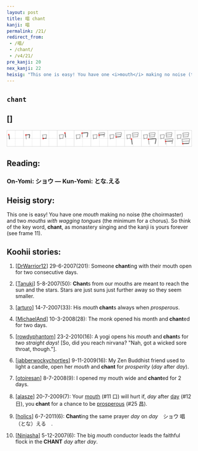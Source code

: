 ```yaml
---
layout: post
title: 唱 chant
kanji: 唱
permalink: /21/
redirect_from:
 - /唱/
 - /chant/
 - /v4/21/
pre_kanji: 20
nex_kanji: 22
heisig: "This one is easy! You have one <i>mouth</i> making no noise (the choirmaster) and two <i>mouths with wagging tongues</i> (the minimum for a chorus). So think of the key word, <b>chant</b>, as monastery singing and the kanji is yours forever (see frame 11)."
---
```


## `chant`

## []

<div class="stroke"><img src="../images/E594B1.png" /></div>

## Reading:

### On-Yomi: ショウ &mdash; Kun-Yomi: とな.える

## Heisig story:

This one is easy! You have one <i>mouth</i> making no noise (the choirmaster) and two <i>mouths with wagging tongues</i> (the minimum for a chorus). So think of the key word, <b>chant</b>, as monastery singing and the kanji is yours forever (see frame 11).

## Koohii stories:

1) [<a href="http://kanji.koohii.com/profile/DrWarrior12">DrWarrior12</a>] 29-6-2007(201): Someone<strong> chant</strong>ing with their mouth open for two consecutive days.

2) [<a href="http://kanji.koohii.com/profile/Tanuki">Tanuki</a>] 5-8-2007(50): <strong>Chant</strong>s from our mouths are meant to reach the sun and the stars. Stars are just suns just further away so they seem smaller.

3) [<a href="http://kanji.koohii.com/profile/arturo">arturo</a>] 14-7-2007(33): His <em>mouth</em><strong> chant</strong>s always when <em>prosperous</em>.

4) [<a href="http://kanji.koohii.com/profile/MichaelAnd">MichaelAnd</a>] 10-3-2008(28): The monk opened his month and<strong> chant</strong>ed for two days.

5) [<a href="http://kanji.koohii.com/profile/rowdyphantom">rowdyphantom</a>] 23-2-2010(16): A yogi opens his <em>mouth</em> and<strong> chant</strong>s for <em>two straight days</em>! [So, did you reach nirvana? &quot;Nah, got a wicked sore throat, though.&quot;].

6) [<a href="http://kanji.koohii.com/profile/jabberwockychortles">jabberwockychortles</a>] 9-11-2009(16): My Zen Buddhist friend used to light a candle, open her <em>mouth</em> and<strong> chant</strong> for <em>prosperity</em> (<em>day</em> after <em>day</em>).

7) [<a href="http://kanji.koohii.com/profile/otoiresan">otoiresan</a>] 8-7-2008(9): I opened my mouth wide and<strong> chant</strong>ed for 2 days.

8) [<a href="http://kanji.koohii.com/profile/alasze">alasze</a>] 20-7-2009(7): Your <a href="../11">mouth</a> (#11 口) will hurt if, <em>day</em> after <a href="../12">day</a> (#12 日), you<strong> chant</strong> for a chance to be <a href="../25">prosperous</a> (#25 昌).

9) [<a href="http://kanji.koohii.com/profile/holics">holics</a>] 6-7-2011(6): <strong>Chant</strong>ing the same prayer <em>day</em> on <em>day</em>　ショウ 唱 （とな）える　.

10) [<a href="http://kanji.koohii.com/profile/Ninjasha">Ninjasha</a>] 5-12-2007(6): The big <em>mouth</em> conductor leads the faithful flock in the<strong> CHANT</strong> <em>day</em> after <em>day</em>.
